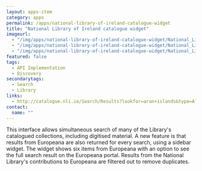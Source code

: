 ```yaml
---
layout: apps-item
category: apps
permalink: /apps/national-library-of-ireland-catalogue-widget
title: "National Library of Ireland catalogue widget"
imageurl:
  - "/img/apps/national-library-of-ireland-catalogue-widget/National_Library_of_Ireland.jpg"
  - "/img/apps/national-library-of-ireland-catalogue-widget/National_Library_of_Ireland_2.jpg"
  - "/img/apps/national-library-of-ireland-catalogue-widget/National_Library_of_Ireland_3.jpg"
featured: false
tags:
  - API Implementation
  - Discovery
secondarytags:
  - Search
  - Library
links:
  - http://catalogue.nli.ie/Search/Results?lookfor=aran+islands&type=AllFields&filter[]=digitised%3A%22Digitised%22&view=grid
contact: 
  name: ""
---
```

This interface allows simultaneous search of many of the Library's catalogued collections, including digitised material.  A new feature is that results from Europeana are also returned for every search, using a sidebar widget. The widget shows six items from Europeana with an option to see the full search result on the Europeana portal. Results from the National Library's contributions to Europeana are filtered out to remove duplicates.
